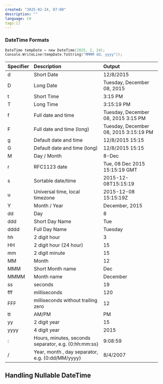 ```yaml
---
created: "2025-02-24, 07:00"
description: ""
language: C#
tags:[]
---
```

### DateTime Formats

```c
DateTime tempDate = new DateTime(2025, 2, 24);
Console.WriteLine(tempDate.ToString("MMMM dd, yyyy"));
```

| Specifier | Description                                          | Output                                |
| :-------- | :--------------------------------------------------- | :------------------------------------ |
| d         | Short Date                                           | 12/8/2015                             |
| D         | Long Date                                            | Tuesday, December 08, 2015            |
| t         | Short Time                                           | 3:15 PM                               |
| T         | Long Time                                            | 3:15:19 PM                            |
| f         | Full date and time                                   | Tuesday, December 08, 2015 3:15 PM    |
| F         | Full date and time (long)                            | Tuesday, December 08, 2015 3:15:19 PM |
| g         | Default date and time                                | 12/8/2015 15:15                       |
| G         | Default date and time (long)                         | 12/8/2015 15:15                       |
| M         | Day / Month                                          | 8-Dec                                 |
| r         | RFC1123 date                                         | Tue, 08 Dec 2015 15:15:19 GMT         |
| s         | Sortable date/time                                   | 2015-12-08T15:15:19                   |
| u         | Universal time, local timezone                       | 2015-12-08 15:15:19Z                  |
| Y         | Month / Year                                         | December, 2015                        |
| dd        | Day                                                  | 8                                     |
| ddd       | Short Day Name                                       | Tue                                   |
| dddd      | Full Day Name                                        | Tuesday                               |
| hh        | 2 digit hour                                         | 3                                     |
| HH        | 2 digit hour (24 hour)                               | 15                                    |
| mm        | 2 digit minute                                       | 15                                    |
| MM        | Month                                                | 12                                    |
| MMM       | Short Month name                                     | Dec                                   |
| MMMM      | Month name                                           | December                              |
| ss        | seconds                                              | 19                                    |
| fff       | milliseconds                                         | 120                                   |
| FFF       | milliseconds without trailing zero                   | 12                                    |
| tt        | AM/PM                                                | PM                                    |
| yy        | 2 digit year                                         | 15                                    |
| yyyy      | 4 digit year                                         | 2015                                  |
| :         | Hours, minutes, seconds separator, e.g. {0:hh:mm:ss} | 9:08:59                               |
| /         | Year, month , day separator, e.g. {0:dd/MM/yyyy}     | 8/4/2007                              |

## Handling Nullable DateTime